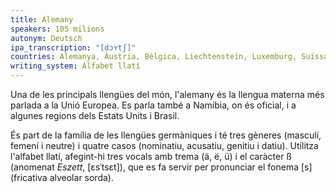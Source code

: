 ```yaml
---
title: Alemany
speakers: 105 milions
autonym: Deutsch
ipa_transcription: "[dɔʏtʃ]"
countries: Alemanya, Àustria, Bèlgica, Liechtenstein, Luxemburg, Suïssa, Polònia. També a Brasil, Namíbia i Estats Units.
writing_system: Alfabet llatí
---
```


Una de les principals llengües del món, l'alemany és la llengua materna més parlada a la Unió Europea. Es parla també a Namíbia, on és oficial, i a algunes regions dels Estats Units i Brasil.

És part de la família de les llengües germàniques i té tres gèneres (masculí, femení i neutre) i quatre casos (nominatiu, acusatiu, genitiu i datiu). Utilitza l'alfabet llatí, afegint-hi tres vocals amb trema (ä, ë, ü) i el caràcter ß (anomenat *Eszett*, [ɛsˈtsɛt]), que es fa servir per pronunciar el fonema [s] (fricativa alveolar sorda).
